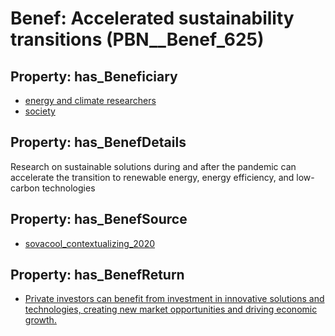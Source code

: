 # Benef: __Accelerated sustainability transitions__ (PBN__Benef_625)

## Property: has_Beneficiary

* [energy and climate researchers](../Stakeholder/PBN__Stakeholder_255)
* [society](../Stakeholder/PBN__Stakeholder_53)

## Property: has_BenefDetails

Research on sustainable solutions during and after the pandemic can accelerate the transition to renewable energy, energy efficiency, and low-carbon technologies

## Property: has_BenefSource

* [sovacool_contextualizing_2020](../Article/PBN__Article_123)

## Property: has_BenefReturn

* [Private investors can benefit from investment in innovative solutions and technologies, creating new market opportunities and driving economic growth.](../BenefReturn/PBN__BenefReturn_668)

